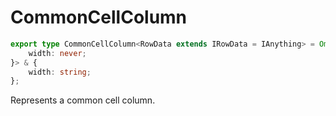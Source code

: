 # CommonCellColumn

```ts
export type CommonCellColumn<RowData extends IRowData = IAnything> = Omit<IColumn<RowData>, keyof {
    width: never;
}> & {
    width: string;
};
```

Represents a common cell column.
